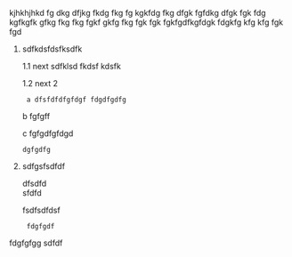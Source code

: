 kjhkhjhkd fg dkg dfjkg fkdg fkg fg kgkfdg fkg dfgk fgfdkg dfgk fgk fdg kgfkgfk gfkg fkg 
fkg fgkf gkfg fkg fgk fgk fgkfgdfkgfdgk fdgkfg kfg kfg fgk fgd



1. sdfkdsfdsfksdfk

	1.1 next sdfklsd fkdsf kdsfk 

	1.2 next 2
	
		a dfsfdfdfgfdgf fdgdfgdfg
	
	b fgfgff
	
	c fgfgdfgfdgd
		
       
       dgfgdfg
       
       
2. sdfgsfsdfdf

	dfsdfd <br> sfdfd
	
	fsdfsdfdsf
	
		fdgfgdf

fdgfgfgg sdfdf

